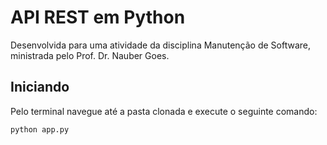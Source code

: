 # API REST em Python

Desenvolvida para uma atividade da disciplina Manutenção de Software, ministrada pelo Prof. Dr. Nauber Goes.

## Iniciando
Pelo terminal navegue até a pasta clonada e execute o seguinte comando:
```python
python app.py
```
